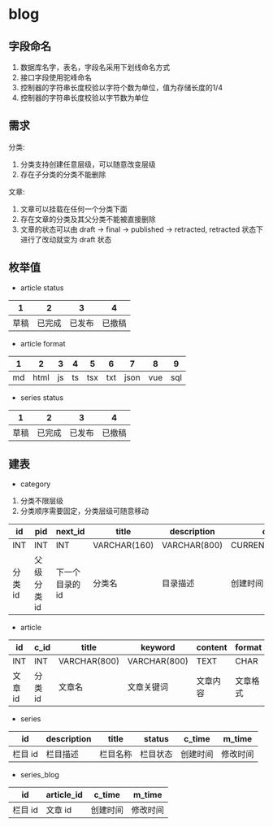 # blog

## 字段命名

1. 数据库名字，表名，字段名采用下划线命名方式
2. 接口字段使用驼峰命名
3. 控制器的字符串长度校验以字符个数为单位，值为存储长度的1/4
4. 控制器的字符串长度校验以字节数为单位

## 需求

分类:

1. 分类支持创建任意层级，可以随意改变层级
2. 存在子分类的分类不能删除

文章:

1. 文章可以挂载在任何一个分类下面
2. 存在文章的分类及其父分类不能被直接删除
3. 文章的状态可以由 draft -> final -> published -> retracted, retracted 状态下进行了改动就变为 draft 状态

## 枚举值

- article status

| 1    | 2      | 3      | 4      |
| ---- | ------ | ------ | ------ |
| 草稿 | 已完成 | 已发布 | 已撤稿 |

- article format

| 1   | 2    | 3   | 4   | 5   | 6   | 7    | 8   | 9   |
| --- | ---- | --- | --- | --- | --- | ---- | --- | --- |
| md  | html | js  | ts  | tsx | txt | json | vue | sql |

- series status

| 1    | 2      | 3      | 4      |
| ---- | ------ | ------ | ------ |
| 草稿 | 已完成 | 已发布 | 已撤稿 |

## 建表

- category

1. 分类不限层级
2. 分类顺序需要固定，分类层级可随意移动

| id      | pid         | next_id        | title        | description  | c_time            | m_time            |
| ------- | ----------- | -------------- | ------------ | ------------ | ----------------- | ----------------- |
| INT     | INT         | INT            | VARCHAR(160) | VARCHAR(800) | CURRENT_TIMESTAMP | CURRENT_TIMESTAMP |
| 分类 id | 父级分类 id | 下一个目录的id | 分类名       | 目录描述     | 创建时间          | 修改时间          |

- article

| id      | c_id    | title        | keyword      | content  | format   | file_name    | status   | c_time            | m_time            |
| ------- | ------- | ------------ | ------------ | -------- | -------- | ------------ | -------- | ----------------- | ----------------- |
| INT     | INT     | VARCHAR(800) | VARCHAR(800) | TEXT     | CHAR     | VARCHAR(400) | CHAR     | CURRENT_TIMESTAMP | CURRENT_TIMESTAMP |
| 文章 id | 分类 id | 文章名       | 文章关键词   | 文章内容 | 文章格式     | 文件名       | 文章状态 | 创建时间          | 修改时间          |

- series

| id      | description | title    | status   | c_time   | m_time   |
| ------- | ----------- | -------- | -------- | -------- | -------- |
| 栏目 id | 栏目描述    | 栏目名称 | 栏目状态 | 创建时间 | 修改时间 |

- series_blog

| id      | article_id | c_time   | m_time   |
| ------- | ---------- | -------- | -------- |
| 栏目 id | 文章 id    | 创建时间 | 修改时间 |

